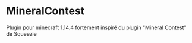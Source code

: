 # MineralContest
Plugin pour minecraft 1.14.4 fortement inspiré du plugin "Mineral Contest" de Squeezie
